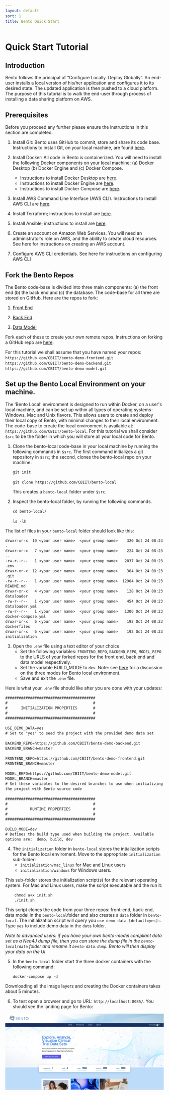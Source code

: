 ```yaml
---
layout: default
sort: 1
title: Bento Quick Start
---
```


# Quick Start Tutorial

## Introduction
Bento follows the principal of “Configure Locally. Deploy Globally”. An end-user installs a local version of his/her application and configures it to its desired state. The updated application is then pushed to a cloud platform. 
<br>The purpose of this tutorial is to walk the end-user through process of installing a data sharing platform on AWS. 

## Prerequisites
Before you proceed any further please ensure the instructions in this section are completed.

1. Install Git: Bento uses GitHub to commit, store and share its code base. Instructions to install Git, on your local machine, are found [here](https://github.com/git-guides/install-git). 

2. Install Docker: All code in Bento is containerized. You will need to install the following Docker components on your local machine: (a) Docker Desktop (b) Docker Engine and (c) Docker Compose.
    * Instructions to install Docker Desktop are [here](https://www.docker.com/products/docker-desktop).
    * Instructions to install Docker Engine are [here](https://docs.docker.com/engine/install/).
    * Instructions to install Docker Compose are [here](https://docs.docker.com/compose/install/).

3. Install AWS Command Line Interface (AWS CLI). Instructions to install AWS CLI are [here](https://docs.aws.amazon.com/cli/latest/userguide/install-cliv2.html).

4. Install Terraform; instructions to install are [here](https://learn.hashicorp.com/tutorials/terraform/install-cli).

5. Install Ansible; instructions to install are [here](https://docs.ansible.com/ansible/latest/installation_guide/intro_installation.html).

6. Create an account on Amazon Web Services. You will need an administrator’s role on AWS, and the ability to create cloud resources. See here for instructions on creating an AWS account.

7. Configure AWS CLI credentials. See here for instructions on configuring AWS CLI


## Fork the Bento Repos
The Bento code-base is divided into three main components: (a) the front end (b) the back end and (c) the database. The code-base for all three are stored on GitHub. Here are the repos to fork:

1.  [Front End](https://github.com/CBIIT/bento-frontend.git)

2.  [Back End](https://github.com/CBIIT/bento-backend.git)

3.  [Data Model](https://github.com/CBIIT/BENTO-TAILORx-model)

Fork each of these to create your own remote repos. Instructions on forking a GitHub repo are [here](https://docs.github.com/en/free-pro-team@latest/github/getting-started-with-github/fork-a-repo).

For this tutorial we shall assume that you have named your repos:
<br>`https://github.com/CBIIT/bento-demo-frontend.git`
<br>`https://github.com/CBIIT/bento-demo-backend.git`
<br>`https://github.com/CBIIT/bento-demo-model.git` 


## Set up the Bento Local Environment on your machine.
The ‘Bento Local’ environment is designed to run within Docker, on a user's local machine, and can be set up within all types of operating systems- Windows, Mac and Unix flavors. This allows users to create and deploy their local copy of Bento, with minimal changes to their local environment.
The code-base to create the local environment is available at:  `https://github.com/CBIIT/bento-local`.
For this tutorial we shall consider `$src` to be the folder in which you will store all your local code for Bento.

1.  Clone the bento-local code-base in your local machine by running the following commands in `$src`. The first command initializes a git repository in `$src`; the second, clones the bento-local repo on your machine.

    ```
    git init
    
    git clone https://github.com/CBIIT/bento-local
    ```

    This creates a `bento-local` folder under `$src`.

2. Inspect the bento-local folder, by running the following commands. 

    ```
    cd bento-local/

    ls -lh
    ```
The list of files in your  `bento-local` folder should look like this:

```
drwxr-xr-x  10 <your user name>  <your group name>    320 Oct 24 08:23 .
drwxr-xr-x   7 <your user name>  <your group name>    224 Oct 24 08:23 ..
-rw-r--r--   1 <your user name>  <your group name>   2037 Oct 24 08:23 .env
drwxr-xr-x  12 <your user name>  <your group name>    384 Oct 24 08:23 .git
-rw-r--r--   1 <your user name>  <your group name>  12904 Oct 24 08:23 README.md
drwxr-xr-x   4 <your user name>  <your group name>    128 Oct 24 08:23 dataloader
-rw-r--r--   1 <your user name>  <your group name>    454 Oct 24 08:23 dataloader.yml
-rw-r--r--   1 <your user name>  <your group name>   1306 Oct 24 08:23 docker-compose.yml
drwxr-xr-x   6 <your user name>  <your group name>    192 Oct 24 08:23 dockerfiles
drwxr-xr-x   6 <your user name>  <your group name>    192 Oct 24 08:23 initialization
```

3. Open the `.env` file using a text editor of your choice. 
    * Set the following variables: `FRONTEND_REPO`, `BACKEND_REPO`, `MODEL_REPO` to the URLS of your forked repos for the front end, back end and data model respectively. 
    * Set the variable BUILD_MODE to `dev`. Note: see [here](https://cbiit.github.io/bento-docs/installation/installing-bento-on-your-local-machine.html#overview) for a discussion on the three modes for Bento local environment.
    * Save and exit the `.env` file.


Here is what your `.env` file should like after you are done with your updates:

```
########################################
#                                      #
#      INITIALIZATION PROPERTIES       #
#                                      #
########################################

USE_DEMO_DATA=yes
# Set to "yes" to seed the project with the provided demo data set

BACKEND_REPO=https://github.com/CBIIT/bento-demo-backend.git
BACKEND_BRANCH=master

FRONTEND_REPO=https://github.com/CBIIT/bento-demo-frontend.git
FRONTEND_BRANCH=master

MODEL_REPO=https://github.com/CBIIT/bento-demo-model.git
MODEL_BRANCH=master
# Set these variables to the desired branches to use when initializing the project with Bento source code

########################################
#                                      #
#          RUNTIME PROPERTIES          #
#                                      #
########################################

BUILD_MODE=dev
# Defines the build type used when building the project. Available options are:  demo, build, dev

```

4. The `initialization` folder in `bento-local` stores the intialization scripts for the Bento local enviroment. Move to the appropriate `initialization` sub-folder: 
	*  `initialization/mac_linux` for Mac and Linux users
	*  `initialization/windows` for Windows users. 

This sub-folder stores the initialization script(s) for the relevant operating system. For Mac and Linux users, make the script executable and the run it:
```
    chmod a+x init.sh
    ./init.sh
```

This script clones the code from your three repos: front-end, back-end, data model in the `bento-local`folder and also creates a `data` folder in `bento-local`.
The initialization script will query you `use demo data [default=yes]:`. Type `yes` to include demo data in the `data` folder.

*Note to advanced users: if you have your own bento-model compliant data set as a Neo4J dump file, then you can store the dump file in the `bento-local/data` folder and rename it `bento-data.dump`. Bento will then display your data on the UI* 

5. In the `bento-local` folder start the three docker containers with the following command:
    ```
    docker-compose up -d
    ```
Downloading all the image layers and creating the Docker containers takes about 5 minutes. 

6. To test open a browser and go to URL: `http://localhost:8085/`. You should see the landing page for Bento: 

![Home](assets/bento-landing-page.png)






